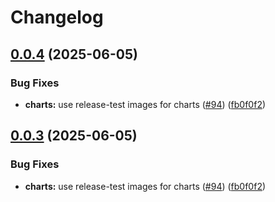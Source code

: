 # Changelog

## [0.0.4](https://github.com/astriaorg/astria-release-test/compare/auctioneer-v0.0.3...auctioneer-v0.0.4) (2025-06-05)


### Bug Fixes

* **charts:** use release-test images for charts ([#94](https://github.com/astriaorg/astria-release-test/issues/94)) ([fb0f0f2](https://github.com/astriaorg/astria-release-test/commit/fb0f0f279282a7b5049e2a161f3a299782aa8e2f))

## [0.0.3](https://github.com/astriaorg/astria-release-test/compare/auctioneer-v0.0.2...auctioneer-v0.0.3) (2025-06-05)


### Bug Fixes

* **charts:** use release-test images for charts ([#94](https://github.com/astriaorg/astria-release-test/issues/94)) ([fb0f0f2](https://github.com/astriaorg/astria-release-test/commit/fb0f0f279282a7b5049e2a161f3a299782aa8e2f))
